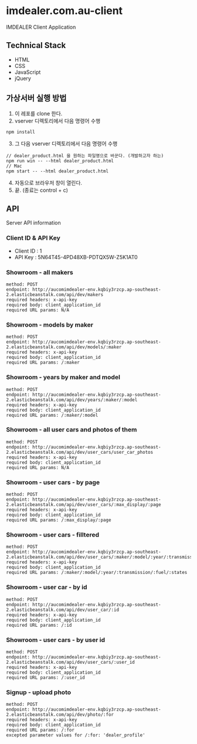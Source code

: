 # imdealer.com.au-client
IMDEALER Client Application

## Technical Stack
- HTML
- CSS
- JavaScript
- jQuery

## 가상서버 실행 방법
1. 이 레포를 clone 한다.
2. vserver 디렉토리에서 다음 명령어 수행
```
npm install
```
3. 그 다음 vserver 디렉토리에서 다음 명령어 수행
```
// dealer_product.html 을 원하는 파일명으로 바꾼다. (개발하고자 하는)
npm run win -- --html dealer_product.html
// Mac
npm start -- --html dealer_product.html
```
4. 자동으로 브라우저 창이 열린다.
5. 끝. (종료는 control + c)

## API
Server API information

### Client ID & API Key
- Client ID : 1
- API Key : 5N64T45-4PD48XB-PDTQX5W-Z5K1AT0

### Showroom - all makers
```
method: POST
endpoint: http://aucomimdealer-env.kqbiy3rzcp.ap-southeast-2.elasticbeanstalk.com/api/dev/makers
required headers: x-api-key
required body: client_application_id
required URL params: N/A
```

### Showroom - models by maker
```
method: POST
endpoint: http://aucomimdealer-env.kqbiy3rzcp.ap-southeast-2.elasticbeanstalk.com/api/dev/models/:maker
required headers: x-api-key
required body: client_application_id
required URL params: /:maker
```

### Showroom - years by maker and model
```
method: POST
endpoint: http://aucomimdealer-env.kqbiy3rzcp.ap-southeast-2.elasticbeanstalk.com/api/dev/years/:maker/:model
required headers: x-api-key
required body: client_application_id
required URL params: /:maker/:model
```

### Showroom - all user cars and photos of them
```
method: POST
endpoint: http://aucomimdealer-env.kqbiy3rzcp.ap-southeast-2.elasticbeanstalk.com/api/dev/user_cars/user_car_photos
required headers: x-api-key
required body: client_application_id
required URL params: N/A
```

### Showroom - user cars - by page
```
method: POST
endpoint: http://aucomimdealer-env.kqbiy3rzcp.ap-southeast-2.elasticbeanstalk.com/api/dev/user_cars/:max_display/:page
required headers: x-api-key
required body: client_application_id
required URL params: /:max_display/:page
```

### Showroom - user cars - filltered
```
method: POST
endpoint: http://aucomimdealer-env.kqbiy3rzcp.ap-southeast-2.elasticbeanstalk.com/api/dev/user_cars/:maker/:model/:year/:transmission/:fuel/:states
required headers: x-api-key
required body: client_application_id
required URL params: /:maker/:model/:year/:transmission/:fuel/:states
```

### Showroom - user car - by id
```
method: POST
endpoint: http://aucomimdealer-env.kqbiy3rzcp.ap-southeast-2.elasticbeanstalk.com/api/dev/user_car/:id
required headers: x-api-key
required body: client_application_id
required URL params: /:id
```

### Showroom - user cars - by user id
```
method: POST
endpoint: http://aucomimdealer-env.kqbiy3rzcp.ap-southeast-2.elasticbeanstalk.com/api/dev/user_cars/:user_id
required headers: x-api-key
required body: client_application_id
required URL params: /:user_id
```

### Signup - upload photo
```
method: POST
endpoint: http://aucomimdealer-env.kqbiy3rzcp.ap-southeast-2.elasticbeanstalk.com/api/dev/photo/:for
required headers: x-api-key
required body: client_application_id
required URL params: /:for
excepted parameter values for /:for: 'dealer_profile'
```